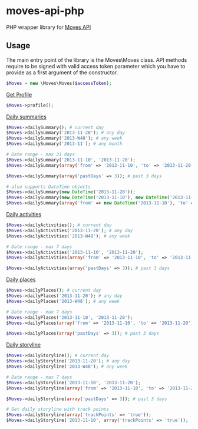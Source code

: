 moves-api-php
=============

PHP wrapper library for [Moves API](https://dev.moves-app.com/)

## Usage

The main entry point of the library is the Moves\Moves class. API methods require to be signed with valid access token parameter which you have to provide as a first argument of the constructor.

```php
$Moves = new \Moves\Moves($accessToken);
```

[Get Profile](https://dev.moves-app.com/docs/api_profile)

```php
$Moves->profile();
```

[Daily summaries](https://dev.moves-app.com/docs/api_summaries)

```php
$Moves->dailySummary(); # current day
$Moves->dailySummary('2013-11-20'); # any day
$Moves->dailySummary('2013-W48'); # any week
$Moves->dailySummary('2013-11'); # any month

# Date range - max 31 days
$Moves->dailySummary('2013-11-10', '2013-11-20');
$Moves->dailySummary(array('from' => '2013-11-10', 'to' => '2013-11-20'));

$Moves->dailySummary(array('pastDays' => 3)); # past 3 days

# also supports DateTime objects
$Moves->dailySummary(new DateTime('2013-11-20'));
$Moves->dailySummary(new DateTime('2013-11-10'), new DateTime('2013-11-20'));
$Moves->dailySummary(array('from' => new DateTime('2013-11-10'), 'to' => new DateTime('2013-11-20')));
```

[Daily activities](https://dev.moves-app.com/docs/api_activities)

```php
$Moves->dailyActivities(); # current day
$Moves->dailyActivities('2013-11-20'); # any day
$Moves->dailyActivities('2013-W48'); # any week

# Date range - max 7 days
$Moves->dailyActivities('2013-11-10', '2013-11-20');
$Moves->dailyActivities(array('from' => '2013-11-10', 'to' => '2013-11-20'));

$Moves->dailyActivities(array('pastDays' => 3)); # past 3 days
```

[Daily places](https://dev.moves-app.com/docs/api_places)

```php
$Moves->dailyPlaces(); # current day
$Moves->dailyPlaces('2013-11-20'); # any day
$Moves->dailyPlaces('2013-W48'); # any week

# Date range - max 7 days
$Moves->dailyPlaces('2013-11-10', '2013-11-20');
$Moves->dailyPlaces(array('from' => '2013-11-10', 'to' => '2013-11-20'));

$Moves->dailyPlaces(array('pastDays' => 3)); # past 3 days
```

[Daily storyline](https://dev.moves-app.com/docs/api_storyline)

```php
$Moves->dailyStoryline(); # current day
$Moves->dailyStoryline('2013-11-20'); # any day
$Moves->dailyStoryline('2013-W48'); # any week

# Date range - max 7 days
$Moves->dailyStoryline('2013-11-10', '2013-11-20');
$Moves->dailyStoryline(array('from' => '2013-11-10', 'to' => '2013-11-20'));

$Moves->dailyStoryline(array('pastDays' => 3)); # past 3 days

# Get daily storyline with track points
$Moves->dailyStoryline(array('trackPoints' => 'true'));
$Moves->dailyStoryline('2013-11-10', array('trackPoints' => 'true'));
```
